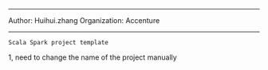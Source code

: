 ************************************************************************************************************************************************
Author:         Huihui.zhang
Organization:   Accenture

************************************************************************************************************************************************

```Scala Spark project template```

1, need to change the name of the project manually